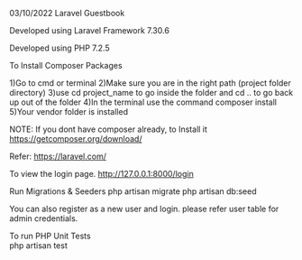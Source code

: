 03/10/2022
Laravel Guestbook

Developed using Laravel Framework 7.30.6

Developed using PHP 7.2.5

To Install Composer Packages

1)Go to cmd or terminal
2)Make sure you are in the right path (project folder directory)
3)use cd project_name to go inside the folder and cd .. to go back up out of the folder
4)In the terminal use the command composer install 
5)Your vendor folder is installed


NOTE: If you dont have composer  already, to Install it https://getcomposer.org/download/

Refer: https://laravel.com/

To view the login page.
http://127.0.0.1:8000/login

Run Migrations & Seeders 
php artisan migrate
php artisan db:seed

You can also register as a new user and login.
please refer user table for admin credentials.


To run PHP Unit Tests  
php artisan test

